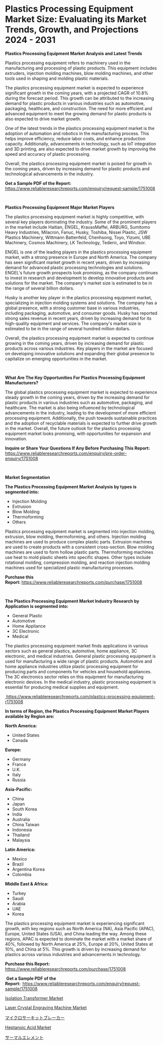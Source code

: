 <p><h1>Plastics Processing Equipment Market Size: Evaluating its Market Trends, Growth, and Projections 2024 - 2031</h1></p><p><strong>Plastics Processing Equipment Market Analysis and Latest Trends</strong></p>
<p><p>Plastics processing equipment refers to machinery used in the manufacturing and processing of plastic products. This equipment includes extruders, injection molding machines, blow molding machines, and other tools used in shaping and molding plastic materials.</p><p>The plastics processing equipment market is expected to experience significant growth in the coming years, with a projected CAGR of 10.8% during the forecast period. This growth can be attributed to the increasing demand for plastic products in various industries such as automotive, packaging, healthcare, and construction. The need for more efficient and advanced equipment to meet the growing demand for plastic products is also expected to drive market growth.</p><p>One of the latest trends in the plastics processing equipment market is the adoption of automation and robotics in the manufacturing process. This helps improve efficiency, reduce labor costs, and enhance production capacity. Additionally, advancements in technology, such as IoT integration and 3D printing, are also expected to drive market growth by improving the speed and accuracy of plastic processing.</p><p>Overall, the plastics processing equipment market is poised for growth in the coming years, driven by increasing demand for plastic products and technological advancements in the industry.</p></p>
<p><strong>Get a Sample PDF of the Report:&nbsp;</strong> <a href="https://www.reliableresearchreports.com/enquiry/request-sample/1751008">https://www.reliableresearchreports.com/enquiry/request-sample/1751008</a></p>
<p>&nbsp;</p>
<p><strong>Plastics Processing Equipment Major Market Players</strong></p>
<p><p>The plastics processing equipment market is highly competitive, with several key players dominating the industry. Some of the prominent players in the market include Haitian, ENGEL, KraussMaffei, ARBURG, Sumitomo Heavy Industries, Milacron, Fanuc, Husky, Toshiba, Nissei Plastic, JSW Plastics Machinery, Wittmann Battenfeld, Chenhsong, Toyo, Yizumi, UBE Machinery, Cosmos Machinery, LK Technology, Tederic, and Windsor.</p><p>ENGEL is one of the leading players in the plastics processing equipment market, with a strong presence in Europe and North America. The company has seen significant market growth in recent years, driven by increasing demand for advanced plastic processing technologies and solutions. ENGEL's future growth prospects look promising, as the company continues to invest in research and development to develop innovative products and solutions for the market. The company's market size is estimated to be in the range of several billion dollars.</p><p>Husky is another key player in the plastics processing equipment market, specializing in injection molding systems and solutions. The company has a global presence, with a strong customer base in various industries, including packaging, automotive, and consumer goods. Husky has reported strong sales revenue in recent years, driven by increasing demand for its high-quality equipment and services. The company's market size is estimated to be in the range of several hundred million dollars.</p><p>Overall, the plastics processing equipment market is expected to continue growing in the coming years, driven by increasing demand for plastic products across various industries. Key players in the market are focused on developing innovative solutions and expanding their global presence to capitalize on emerging opportunities in the market.</p></p>
<p>&nbsp;</p>
<p><strong>What Are The Key Opportunities For Plastics Processing Equipment Manufacturers?</strong></p>
<p><p>The global plastics processing equipment market is expected to experience steady growth in the coming years, driven by the increasing demand for plastic products in various industries such as automotive, packaging, and healthcare. The market is also being influenced by technological advancements in the industry, leading to the development of more efficient processing equipment. Additionally, the push towards sustainable practices and the adoption of recyclable materials is expected to further drive growth in the market. Overall, the future outlook for the plastics processing equipment market looks promising, with opportunities for expansion and innovation.</p></p>
<p><strong>Inquire or Share Your Questions If Any Before Purchasing This Report:</strong> <a href="https://www.reliableresearchreports.com/enquiry/pre-order-enquiry/1751008">https://www.reliableresearchreports.com/enquiry/pre-order-enquiry/1751008</a></p>
<p>&nbsp;</p>
<p><strong>Market Segmentation</strong></p>
<p><strong>The Plastics Processing Equipment Market Analysis by types is segmented into:</strong></p>
<p><ul><li>Injection Molding</li><li>Extrusion</li><li>Blow Molding</li><li>Thermoforming</li><li>Others</li></ul></p>
<p><p>Plastics processing equipment market is segmented into injection molding, extrusion, blow molding, thermoforming, and others. Injection molding machines are used to produce complex plastic parts. Extrusion machines are used to create products with a consistent cross-section. Blow molding machines are used to form hollow plastic parts. Thermoforming machines use heat to mold plastic sheets into specific shapes. Other types include rotational molding, compression molding, and reaction injection molding machines used for specialized plastic manufacturing processes.</p></p>
<p><strong>Purchase this Report:&nbsp;</strong><a href="https://www.reliableresearchreports.com/purchase/1751008">https://www.reliableresearchreports.com/purchase/1751008</a></p>
<p>&nbsp;</p>
<p><strong>The Plastics Processing Equipment Market Industry Research by Application is segmented into:</strong></p>
<p><ul><li>General Plastic</li><li>Automotive</li><li>Home Appliance</li><li>3C Electronic</li><li>Medical</li></ul></p>
<p><p>The plastics processing equipment market finds applications in various sectors such as general plastics, automotive, home appliance, 3C electronic, and medical industries. General plastic processing equipment is used for manufacturing a wide range of plastic products. Automotive and home appliance industries utilize plastic processing equipment for producing parts and components for vehicles and household appliances. The 3C electronics sector relies on this equipment for manufacturing electronic devices. In the medical industry, plastic processing equipment is essential for producing medical supplies and equipment.</p></p>
<p><a href="https://www.reliableresearchreports.com/plastics-processing-equipment-r1751008">&nbsp;https://www.reliableresearchreports.com/plastics-processing-equipment-r1751008</a></p>
<p><strong>In terms of Region, the Plastics Processing Equipment Market Players available by Region are:</strong></p>
<p>
    <p> <strong> North America: </strong>
        <ul>
            <li>United States</li>
            <li>Canada</li>
        </ul>
        </p> 
    <p> <strong> Europe: </strong>
        <ul>
            <li>Germany</li>
            <li>France</li>
            <li>U.K.</li>
            <li>Italy</li>
            <li>Russia</li>
        </ul>
        </p> 
    <p> <strong> Asia-Pacific: </strong>
        <ul>
            <li>China</li>
            <li>Japan</li>
            <li>South Korea</li>
            <li>India</li>
            <li>Australia</li>
            <li>China Taiwan</li>
            <li>Indonesia</li>
            <li>Thailand</li>
            <li>Malaysia</li>
        </ul>
        </p> 
    <p> <strong> Latin America: </strong>
        <ul>
            <li>Mexico</li>
            <li>Brazil</li>
            <li>Argentina Korea</li>
            <li>Colombia</li>
        </ul>
        </p> 
    <p> <strong> Middle East & Africa: </strong>
        <ul>
            <li>Turkey</li>
            <li>Saudi</li>
            <li>Arabia</li>
            <li>UAE</li>
            <li>Korea</li>
        </ul>
    </p>
    </p>
<p><p>The plastics processing equipment market is experiencing significant growth, with key regions such as North America (NA), Asia Pacific (APAC), Europe, United States (USA), and China leading the way. Among these regions, APAC is expected to dominate the market with a market share of 40%, followed by North America at 25%, Europe at 20%, United States at 10%, and China at 5%. This growth is driven by increasing demand for plastics across various industries and advancements in technology.</p></p>
<p><strong>Purchase this Report: </strong><a href="https://www.reliableresearchreports.com/purchase/1751008">https://www.reliableresearchreports.com/purchase/1751008</a></p>
<p>&nbsp;<strong>Get a Sample PDF of the Report:&nbsp;&nbsp;</strong><a href="https://www.reliableresearchreports.com/enquiry/request-sample/1751008">https://www.reliableresearchreports.com/enquiry/request-sample/1751008</a></p>
<p><strong></strong></p>
<p><p><a href="https://github.com/brentleyjimmiealvaradoz4l1rea/Market-Research-Report-List-2/blob/main/isolation-transformer-market.md">Isolation Transformer Market</a></p><p><a href="https://github.com/Angelnienowdseej3e45z3p8c/Market-Research-Report-List-2/blob/main/laser-crystal-engraving-machine-market.md">Laser Crystal Engraving Machine Market</a></p><p><a href="https://github.com/EstaSprer20231/Market-Research-Report-List-1/blob/main/595999431613.md">マイクロサーキットブレーカー</a></p><p><a href="https://issuu.com/reportprime-2/docs/heptanoic-acid-market-size-2030.pptx">Heptanoic Acid Market</a></p><p><a href="https://github.com/vlcostes/Market-Research-Report-List-1/blob/main/520008531612.md">サーマルエレメント</a></p></p>